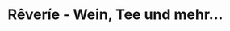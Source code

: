 ---
title: "Rêveríe - Wein, Tee und mehr..."
url: /schoeneiche-bei-berlin/reverie-wein-tee-und-mehr/
shop: Tee
---